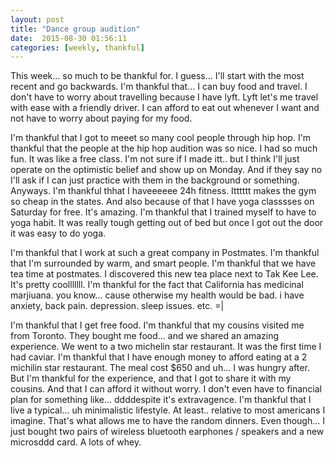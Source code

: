 ```yaml
---
layout: post
title: "Dance group audition"
date:  2015-08-30 01:56:11
categories: [weekly, thankful]
---
```

This week... so much to be thankful for. I guess... I'll start with the most recent and go backwards. I'm thankful that... I can buy food and travel. I don't have to worry about travelling because I have lyft. Lyft let's me travel with ease with a friendly driver. I can afford to eat out whenever I want and not have to worry about paying for my food. 

I'm thankful that I got to meeet so many cool people through hip hop. I'm thankful that the people at the hip hop audition was so nice. I had so much fun. It was like a free class. I'm not sure if I made itt.. but I think I'll just operate on the optimistic belief and show up on Monday. And if they say no I'll ask if I can just practice with them in the background or something. Anyways.      I'm thankful thhat I haveeeeee 24h fitness.     Itttttt makes the gym so cheap in the states. And  also because of that I have yoga classsses on Saturday  for free. It's amazing. I'm thankful that I trained myself to have to yoga habit. It was really tough getting out of bed but once I got out the door it was easy to do yoga.

I'm thankful that I work at such a great company in Postmates. I'm thankful that I'm surrounded by warm, and smart people. I'm thankful that we have tea time at postmates. I discovered this new tea place next to Tak Kee Lee. It's pretty coolllllll. I'm thankful for the fact that California has medicinal marjiuana. you know... cause otherwise my health would be bad. i have anxiety, back pain. depression. sleep issues. etc. =|

I'm thankful that I get free food. I'm thankful that my cousins visited me from Toronto. They bought me food... and we shared an amazing experience. We went to a two michelin star restaurant. It was the first time I had caviar. I'm thankful  that I have enough money to afford eating at a       2 michilin star restaurant. The meal cost $650 and uh... I was hungry after. But I'm thankful for the experience, and that I got to share it with my cousins. And that I can afford it without worry. I don't even have to financial plan for something like... ddddespite it's extravagence. I'm thankful that I live a typical... uh minimalistic lifestyle. At least.. relative to  most americans I imagine. That's what allows me to have the random dinners. Even though... I just bought two pairs of wireless bluetooth earphones / speakers and a new microsddd card. A lots of whey. 


